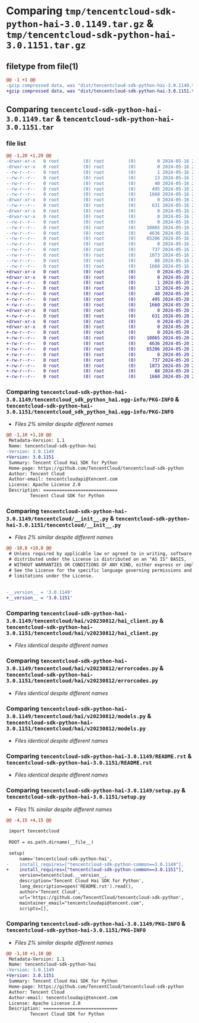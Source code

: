 # Comparing `tmp/tencentcloud-sdk-python-hai-3.0.1149.tar.gz` & `tmp/tencentcloud-sdk-python-hai-3.0.1151.tar.gz`

## filetype from file(1)

```diff
@@ -1 +1 @@
-gzip compressed data, was "dist/tencentcloud-sdk-python-hai-3.0.1149.tar", last modified: Thu May 16 20:41:49 2024, max compression
+gzip compressed data, was "dist/tencentcloud-sdk-python-hai-3.0.1151.tar", last modified: Mon May 20 20:42:17 2024, max compression
```

## Comparing `tencentcloud-sdk-python-hai-3.0.1149.tar` & `tencentcloud-sdk-python-hai-3.0.1151.tar`

### file list

```diff
@@ -1,20 +1,20 @@
-drwxr-xr-x   0 root         (0) root         (0)        0 2024-05-16 20:41:49.000000 tencentcloud-sdk-python-hai-3.0.1149/
-drwxr-xr-x   0 root         (0) root         (0)        0 2024-05-16 20:41:49.000000 tencentcloud-sdk-python-hai-3.0.1149/tencentcloud_sdk_python_hai.egg-info/
--rw-r--r--   0 root         (0) root         (0)        1 2024-05-16 20:41:49.000000 tencentcloud-sdk-python-hai-3.0.1149/tencentcloud_sdk_python_hai.egg-info/dependency_links.txt
--rw-r--r--   0 root         (0) root         (0)       13 2024-05-16 20:41:49.000000 tencentcloud-sdk-python-hai-3.0.1149/tencentcloud_sdk_python_hai.egg-info/top_level.txt
--rw-r--r--   0 root         (0) root         (0)       40 2024-05-16 20:41:49.000000 tencentcloud-sdk-python-hai-3.0.1149/tencentcloud_sdk_python_hai.egg-info/requires.txt
--rw-r--r--   0 root         (0) root         (0)      495 2024-05-16 20:41:49.000000 tencentcloud-sdk-python-hai-3.0.1149/tencentcloud_sdk_python_hai.egg-info/SOURCES.txt
--rw-r--r--   0 root         (0) root         (0)     1660 2024-05-16 20:41:49.000000 tencentcloud-sdk-python-hai-3.0.1149/tencentcloud_sdk_python_hai.egg-info/PKG-INFO
-drwxr-xr-x   0 root         (0) root         (0)        0 2024-05-16 20:41:49.000000 tencentcloud-sdk-python-hai-3.0.1149/tencentcloud/
--rw-r--r--   0 root         (0) root         (0)      631 2024-05-16 20:41:49.000000 tencentcloud-sdk-python-hai-3.0.1149/tencentcloud/__init__.py
-drwxr-xr-x   0 root         (0) root         (0)        0 2024-05-16 20:41:49.000000 tencentcloud-sdk-python-hai-3.0.1149/tencentcloud/hai/
-drwxr-xr-x   0 root         (0) root         (0)        0 2024-05-16 20:41:49.000000 tencentcloud-sdk-python-hai-3.0.1149/tencentcloud/hai/v20230812/
--rw-r--r--   0 root         (0) root         (0)        0 2024-05-16 20:41:49.000000 tencentcloud-sdk-python-hai-3.0.1149/tencentcloud/hai/v20230812/__init__.py
--rw-r--r--   0 root         (0) root         (0)    10865 2024-05-16 20:41:49.000000 tencentcloud-sdk-python-hai-3.0.1149/tencentcloud/hai/v20230812/hai_client.py
--rw-r--r--   0 root         (0) root         (0)     4636 2024-05-16 20:41:49.000000 tencentcloud-sdk-python-hai-3.0.1149/tencentcloud/hai/v20230812/errorcodes.py
--rw-r--r--   0 root         (0) root         (0)    65206 2024-05-16 20:41:49.000000 tencentcloud-sdk-python-hai-3.0.1149/tencentcloud/hai/v20230812/models.py
--rw-r--r--   0 root         (0) root         (0)        0 2024-05-16 20:41:49.000000 tencentcloud-sdk-python-hai-3.0.1149/tencentcloud/hai/__init__.py
--rw-r--r--   0 root         (0) root         (0)      737 2024-05-16 20:41:49.000000 tencentcloud-sdk-python-hai-3.0.1149/README.rst
--rw-r--r--   0 root         (0) root         (0)     1073 2024-05-16 20:41:49.000000 tencentcloud-sdk-python-hai-3.0.1149/setup.py
--rw-r--r--   0 root         (0) root         (0)       88 2024-05-16 20:41:49.000000 tencentcloud-sdk-python-hai-3.0.1149/setup.cfg
--rw-r--r--   0 root         (0) root         (0)     1660 2024-05-16 20:41:49.000000 tencentcloud-sdk-python-hai-3.0.1149/PKG-INFO
+drwxr-xr-x   0 root         (0) root         (0)        0 2024-05-20 20:42:17.000000 tencentcloud-sdk-python-hai-3.0.1151/
+drwxr-xr-x   0 root         (0) root         (0)        0 2024-05-20 20:42:17.000000 tencentcloud-sdk-python-hai-3.0.1151/tencentcloud_sdk_python_hai.egg-info/
+-rw-r--r--   0 root         (0) root         (0)        1 2024-05-20 20:42:17.000000 tencentcloud-sdk-python-hai-3.0.1151/tencentcloud_sdk_python_hai.egg-info/dependency_links.txt
+-rw-r--r--   0 root         (0) root         (0)       13 2024-05-20 20:42:17.000000 tencentcloud-sdk-python-hai-3.0.1151/tencentcloud_sdk_python_hai.egg-info/top_level.txt
+-rw-r--r--   0 root         (0) root         (0)       40 2024-05-20 20:42:17.000000 tencentcloud-sdk-python-hai-3.0.1151/tencentcloud_sdk_python_hai.egg-info/requires.txt
+-rw-r--r--   0 root         (0) root         (0)      495 2024-05-20 20:42:17.000000 tencentcloud-sdk-python-hai-3.0.1151/tencentcloud_sdk_python_hai.egg-info/SOURCES.txt
+-rw-r--r--   0 root         (0) root         (0)     1660 2024-05-20 20:42:17.000000 tencentcloud-sdk-python-hai-3.0.1151/tencentcloud_sdk_python_hai.egg-info/PKG-INFO
+drwxr-xr-x   0 root         (0) root         (0)        0 2024-05-20 20:42:17.000000 tencentcloud-sdk-python-hai-3.0.1151/tencentcloud/
+-rw-r--r--   0 root         (0) root         (0)      631 2024-05-20 20:42:17.000000 tencentcloud-sdk-python-hai-3.0.1151/tencentcloud/__init__.py
+drwxr-xr-x   0 root         (0) root         (0)        0 2024-05-20 20:42:17.000000 tencentcloud-sdk-python-hai-3.0.1151/tencentcloud/hai/
+drwxr-xr-x   0 root         (0) root         (0)        0 2024-05-20 20:42:17.000000 tencentcloud-sdk-python-hai-3.0.1151/tencentcloud/hai/v20230812/
+-rw-r--r--   0 root         (0) root         (0)        0 2024-05-20 20:42:17.000000 tencentcloud-sdk-python-hai-3.0.1151/tencentcloud/hai/v20230812/__init__.py
+-rw-r--r--   0 root         (0) root         (0)    10865 2024-05-20 20:42:17.000000 tencentcloud-sdk-python-hai-3.0.1151/tencentcloud/hai/v20230812/hai_client.py
+-rw-r--r--   0 root         (0) root         (0)     4636 2024-05-20 20:42:17.000000 tencentcloud-sdk-python-hai-3.0.1151/tencentcloud/hai/v20230812/errorcodes.py
+-rw-r--r--   0 root         (0) root         (0)    65206 2024-05-20 20:42:17.000000 tencentcloud-sdk-python-hai-3.0.1151/tencentcloud/hai/v20230812/models.py
+-rw-r--r--   0 root         (0) root         (0)        0 2024-05-20 20:42:17.000000 tencentcloud-sdk-python-hai-3.0.1151/tencentcloud/hai/__init__.py
+-rw-r--r--   0 root         (0) root         (0)      737 2024-05-20 20:42:17.000000 tencentcloud-sdk-python-hai-3.0.1151/README.rst
+-rw-r--r--   0 root         (0) root         (0)     1073 2024-05-20 20:42:17.000000 tencentcloud-sdk-python-hai-3.0.1151/setup.py
+-rw-r--r--   0 root         (0) root         (0)       88 2024-05-20 20:42:17.000000 tencentcloud-sdk-python-hai-3.0.1151/setup.cfg
+-rw-r--r--   0 root         (0) root         (0)     1660 2024-05-20 20:42:17.000000 tencentcloud-sdk-python-hai-3.0.1151/PKG-INFO
```

### Comparing `tencentcloud-sdk-python-hai-3.0.1149/tencentcloud_sdk_python_hai.egg-info/PKG-INFO` & `tencentcloud-sdk-python-hai-3.0.1151/tencentcloud_sdk_python_hai.egg-info/PKG-INFO`

 * *Files 2% similar despite different names*

```diff
@@ -1,10 +1,10 @@
 Metadata-Version: 1.1
 Name: tencentcloud-sdk-python-hai
-Version: 3.0.1149
+Version: 3.0.1151
 Summary: Tencent Cloud Hai SDK for Python
 Home-page: https://github.com/TencentCloud/tencentcloud-sdk-python
 Author: Tencent Cloud
 Author-email: tencentcloudapi@tencent.com
 License: Apache License 2.0
 Description: ============================
         Tencent Cloud SDK for Python
```

### Comparing `tencentcloud-sdk-python-hai-3.0.1149/tencentcloud/__init__.py` & `tencentcloud-sdk-python-hai-3.0.1151/tencentcloud/__init__.py`

 * *Files 2% similar despite different names*

```diff
@@ -10,8 +10,8 @@
 # Unless required by applicable law or agreed to in writing, software
 # distributed under the License is distributed on an "AS IS" BASIS,
 # WITHOUT WARRANTIES OR CONDITIONS OF ANY KIND, either express or implied.
 # See the License for the specific language governing permissions and
 # limitations under the License.
 
 
-__version__ = '3.0.1149'
+__version__ = '3.0.1151'
```

### Comparing `tencentcloud-sdk-python-hai-3.0.1149/tencentcloud/hai/v20230812/hai_client.py` & `tencentcloud-sdk-python-hai-3.0.1151/tencentcloud/hai/v20230812/hai_client.py`

 * *Files identical despite different names*

### Comparing `tencentcloud-sdk-python-hai-3.0.1149/tencentcloud/hai/v20230812/errorcodes.py` & `tencentcloud-sdk-python-hai-3.0.1151/tencentcloud/hai/v20230812/errorcodes.py`

 * *Files identical despite different names*

### Comparing `tencentcloud-sdk-python-hai-3.0.1149/tencentcloud/hai/v20230812/models.py` & `tencentcloud-sdk-python-hai-3.0.1151/tencentcloud/hai/v20230812/models.py`

 * *Files identical despite different names*

### Comparing `tencentcloud-sdk-python-hai-3.0.1149/README.rst` & `tencentcloud-sdk-python-hai-3.0.1151/README.rst`

 * *Files identical despite different names*

### Comparing `tencentcloud-sdk-python-hai-3.0.1149/setup.py` & `tencentcloud-sdk-python-hai-3.0.1151/setup.py`

 * *Files 1% similar despite different names*

```diff
@@ -4,15 +4,15 @@
 
 import tencentcloud
 
 ROOT = os.path.dirname(__file__)
 
 setup(
     name='tencentcloud-sdk-python-hai',
-    install_requires=["tencentcloud-sdk-python-common==3.0.1149"],
+    install_requires=["tencentcloud-sdk-python-common==3.0.1151"],
     version=tencentcloud.__version__,
     description='Tencent Cloud Hai SDK for Python',
     long_description=open('README.rst').read(),
     author='Tencent Cloud',
     url='https://github.com/TencentCloud/tencentcloud-sdk-python',
     maintainer_email="tencentcloudapi@tencent.com",
     scripts=[],
```

### Comparing `tencentcloud-sdk-python-hai-3.0.1149/PKG-INFO` & `tencentcloud-sdk-python-hai-3.0.1151/PKG-INFO`

 * *Files 2% similar despite different names*

```diff
@@ -1,10 +1,10 @@
 Metadata-Version: 1.1
 Name: tencentcloud-sdk-python-hai
-Version: 3.0.1149
+Version: 3.0.1151
 Summary: Tencent Cloud Hai SDK for Python
 Home-page: https://github.com/TencentCloud/tencentcloud-sdk-python
 Author: Tencent Cloud
 Author-email: tencentcloudapi@tencent.com
 License: Apache License 2.0
 Description: ============================
         Tencent Cloud SDK for Python
```

